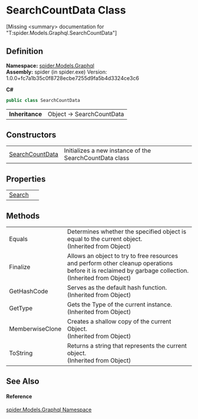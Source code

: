 # SearchCountData Class


\[Missing &lt;summary&gt; documentation for "T:spider.Models.Graphql.SearchCountData"\]



## Definition
**Namespace:** <a href="a7324a28-4f46-beaa-9269-26a8fa385391">spider.Models.Graphql</a>  
**Assembly:** spider (in spider.exe) Version: 1.0.0+fc7a1b35c0f8728ecbe7255d9fa5b4d3324ce3c6

**C#**
``` C#
public class SearchCountData
```

<table><tr><td><strong>Inheritance</strong></td><td>Object  →  SearchCountData</td></tr>
</table>



## Constructors
<table>
<tr>
<td><a href="92c5c998-f84e-d894-1be7-354c8817a806">SearchCountData</a></td>
<td>Initializes a new instance of the SearchCountData class</td></tr>
</table>

## Properties
<table>
<tr>
<td><a href="8953aaaf-c704-177d-f140-ce616833f161">Search</a></td>
<td> </td></tr>
</table>

## Methods
<table>
<tr>
<td>Equals</td>
<td>Determines whether the specified object is equal to the current object.<br />(Inherited from Object)</td></tr>
<tr>
<td>Finalize</td>
<td>Allows an object to try to free resources and perform other cleanup operations before it is reclaimed by garbage collection.<br />(Inherited from Object)</td></tr>
<tr>
<td>GetHashCode</td>
<td>Serves as the default hash function.<br />(Inherited from Object)</td></tr>
<tr>
<td>GetType</td>
<td>Gets the Type of the current instance.<br />(Inherited from Object)</td></tr>
<tr>
<td>MemberwiseClone</td>
<td>Creates a shallow copy of the current Object.<br />(Inherited from Object)</td></tr>
<tr>
<td>ToString</td>
<td>Returns a string that represents the current object.<br />(Inherited from Object)</td></tr>
</table>

## See Also


#### Reference
<a href="a7324a28-4f46-beaa-9269-26a8fa385391">spider.Models.Graphql Namespace</a>  
